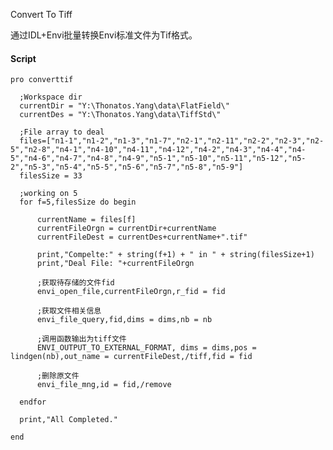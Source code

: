 Convert To Tiff

通过IDL+Envi批量转换Envi标准文件为Tif格式。

#### Script

    pro converttif

      ;Workspace dir
      currentDir = "Y:\Thonatos.Yang\data\FlatField\"
      currentDes = "Y:\Thonatos.Yang\data\TiffStd\"
      
      ;File array to deal
      files=["n1-1","n1-2","n1-3","n1-7","n2-1","n2-11","n2-2","n2-3","n2-5","n2-8","n4-1","n4-10","n4-11","n4-12","n4-2","n4-3","n4-4","n4-5","n4-6","n4-7","n4-8","n4-9","n5-1","n5-10","n5-11","n5-12","n5-2","n5-3","n5-4","n5-5","n5-6","n5-7","n5-8","n5-9"]
      filesSize = 33

      ;working on 5
      for f=5,filesSize do begin 
            
          currentName = files[f]
          currentFileOrgn = currentDir+currentName
          currentFileDest = currentDes+currentName+".tif"
          
          print,"Compelte:" + string(f+1) + " in " + string(filesSize+1)
          print,"Deal File: "+currentFileOrgn
      
          ;获取待存储的文件fid
          envi_open_file,currentFileOrgn,r_fid = fid

          ;获取文件相关信息
          envi_file_query,fid,dims = dims,nb = nb

          ;调用函数输出为tiff文件
          ENVI_OUTPUT_TO_EXTERNAL_FORMAT, dims = dims,pos = lindgen(nb),out_name = currentFileDest,/tiff,fid = fid

          ;删除原文件
          envi_file_mng,id = fid,/remove
      
      endfor

      print,"All Completed."
      
    end

